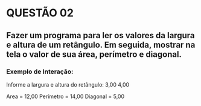 # QUESTÃO 02

## Fazer um programa para ler os valores da largura e altura de um retângulo. Em seguida, mostrar na tela o valor de sua área, perímetro e diagonal. 
 
### Exemplo de Interação: 

Informe a largura e altura do retângulo: 
3,00 
4,00 
 
Area = 12,00 
Perímetro = 14,00 
Diagonal = 5,00